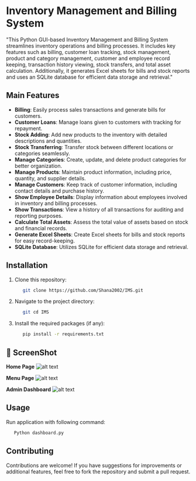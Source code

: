 # Inventory Management and Billing System

"This Python GUI-based Inventory Management and Billing System streamlines inventory operations and billing processes. It includes key features such as billing, customer loan tracking, stock management, product and category management, customer and employee record keeping, transaction history viewing, stock transfers, and total asset calculation. Additionally, it generates Excel sheets for bills and stock reports and uses an SQLite database for efficient data storage and retrieval."

## Main Features

- **Billing**: Easily process sales transactions and generate bills for customers.
- **Customer Loans**: Manage loans given to customers with tracking for repayment.
- **Stock Adding**: Add new products to the inventory with detailed descriptions and quantities.
- **Stock Transferring**: Transfer stock between different locations or categories seamlessly.
- **Manage Categories**: Create, update, and delete product categories for better organization.
- **Manage Products**: Maintain product information, including price, quantity, and supplier details.
- **Manage Customers**: Keep track of customer information, including contact details and purchase history.
- **Show Employee Details**: Display information about employees involved in inventory and billing processes.
- **Show Transactions**: View a history of all transactions for auditing and reporting purposes.
- **Calculate Total Assets**: Assess the total value of assets based on stock and financial records.
- **Generate Excel Sheets**: Create Excel sheets for bills and stock reports for easy record-keeping.
- **SQLite Database**: Utilizes SQLite for efficient data storage and retrieval.

## Installation

1. Clone this repository:
   ```bash
      git clone https://github.com/Shana2002/IMS.git  
      ```
2. Navigate to the project directory:
   ```bash
      git cd IMS 
      ```

3. Install the required packages (if any):
   ```bash
      pip install -r requirements.txt
      ```
## 📸 ScreenShot
   **Home Page**
   ![alt text](https://github.com/Shana2002/galleryCafe/blob/master/images/screenshot/menuss.png?raw=true)

   **Menu Page**
      ![alt text](https://github.com/Shana2002/galleryCafe/blob/master/images/screenshot/menuss.png) 

   **Admin Dashboard**
      ![alt text](https://github.com/Shana2002/galleryCafe/blob/master/images/screenshot/dashboard.png?raw=true)
## Usage

Run application with following command:
```cmd
   Python dashboard.py 
   ```

## Contributing
Contributions are welcome! If you have suggestions for improvements or additional features, feel free to fork the repository and submit a pull request.

